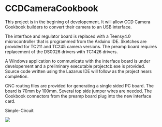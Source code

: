 # CCDCameraCookbook

This project is in the begining of developement. It will allow CCD Camera Cookbook builders to
convert their camera to an USB interface. 

The interface and regulator board is replaced with a Teensy4.0 microcontroller that is 
programmed from the Arduino IDE. Sketches are provided for TC211 and TC245 camera versions.
The preamp board requires replacement of the DS0026 drivers with TC1426 drivers.

A Windows application to communicate with the interface board is under developement and a preliminary
executable projectcb.exe is provided. Source code written using the Lazarus IDE will follow as
the project nears completion.

CNC routing files are provided for generating a single sided PC board. The board is 70mm by 100mm.
Several top side jumper wires are needed. The Cookbook connectors from the preamp board plug into
the new interface card.

Simple-Circuit

![](./screen_shot.png)
